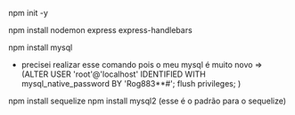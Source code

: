npm init -y

npm install nodemon express express-handlebars

npm install mysql

* precisei realizar esse comando pois o meu mysql é muito novo => 
(ALTER USER 'root'@'localhost' IDENTIFIED WITH mysql_native_password BY 'Rog883**#';
flush privileges; )

npm install sequelize
npm install mysql2 (esse é o padrão para o sequelize)